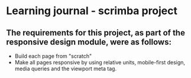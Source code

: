 # Learning journal - scrimba project
 
## The requirements for this project, as part of the responsive design module, were as follows:
- Build each page from "scratch"
- Make all pages responsive by using relative units, mobile-first design, media queries and the viewport meta tag. 

